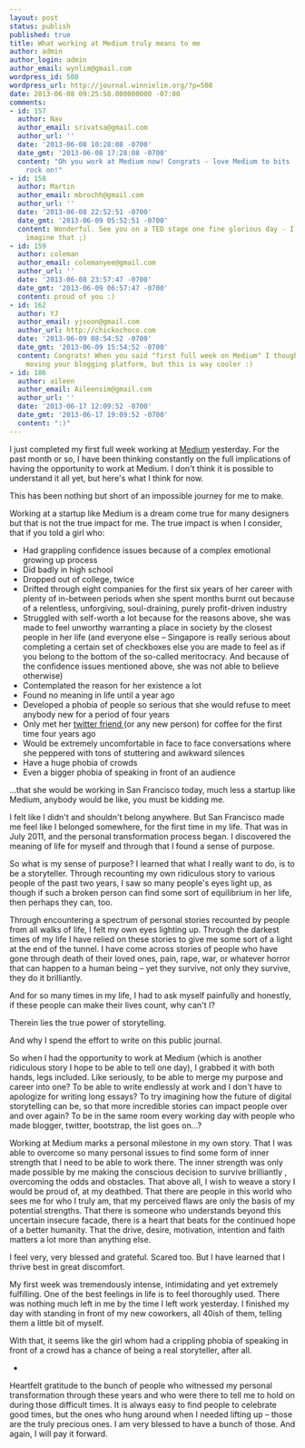 ```yaml
---
layout: post
status: publish
published: true
title: What working at Medium truly means to me
author: admin
author_login: admin
author_email: wynlim@gmail.com
wordpress_id: 508
wordpress_url: http://journal.winnielim.org/?p=508
date: 2013-06-08 09:25:58.000000000 -07:00
comments:
- id: 157
  author: Nav
  author_email: srivatsa@gmail.com
  author_url: ''
  date: '2013-06-08 10:28:08 -0700'
  date_gmt: '2013-06-08 17:28:08 -0700'
  content: "Oh you work at Medium now! Congrats - love Medium to bits :)\r\n\r\nAlso,
    rock on!"
- id: 158
  author: Martin
  author_email: mbrochh@gmail.com
  author_url: ''
  date: '2013-06-08 22:52:51 -0700'
  date_gmt: '2013-06-09 05:52:51 -0700'
  content: Wonderful. See you on a TED stage one fine glorious day - I can totally
    imagine that ;)
- id: 159
  author: coleman
  author_email: colemanyee@gmail.com
  author_url: ''
  date: '2013-06-08 23:57:47 -0700'
  date_gmt: '2013-06-09 06:57:47 -0700'
  content: proud of you :)
- id: 162
  author: YJ
  author_email: yjsoon@gmail.com
  author_url: http://chickochoco.com
  date: '2013-06-09 08:54:52 -0700'
  date_gmt: '2013-06-09 15:54:52 -0700'
  content: Congrats! When you said "first full week on Medium" I thought you were
    moving your blogging platform, but this is way cooler :)
- id: 186
  author: aileen
  author_email: Aileensim@gmail.com
  author_url: ''
  date: '2013-06-17 12:09:52 -0700'
  date_gmt: '2013-06-17 19:09:52 -0700'
  content: ":)"
---
```

I just completed my first full week working at <a href="http://medium.com" target="_blank">Medium</a> yesterday. For the past month or so, I have been thinking constantly on the full implications of having the opportunity to work at Medium. I don't think it is possible to understand it all yet, but here's what I think for now.

This has been nothing but short of an impossible journey for me to make.

Working at a startup like Medium is a dream come true for many designers but that is not the true impact for me. The true impact is when I consider, that if you told a girl who:
<ul>
	<li>Had grappling confidence issues because of a complex emotional growing up process</li>
	<li>Did badly in high school</li>
	<li>Dropped out of college, twice</li>
	<li>Drifted through eight companies for the first six years of her career with plenty of in-between periods when she spent months burnt out because of a relentless, unforgiving, soul-draining, purely profit-driven industry</li>
	<li>Struggled with self-worth a lot because for the reasons above, she was made to feel unworthy warranting a place in society by the closest people in her life (and everyone else – Singapore is really serious about completing a certain set of checkboxes else you are made to feel as if you belong to the bottom of the so-called meritocracy. And because of the confidence issues mentioned above, she was not able to believe otherwise)</li>
	<li>Contemplated the reason for her existence a lot</li>
	<li>Found no meaning in life until a year ago</li>
	<li>Developed a phobia of people so serious that she would refuse to meet anybody new for a period of four years</li>
	<li>Only met her <a href="http://twitter.com/andycroll" target="_blank">twitter friend </a>(or any new person) for coffee for the first time four years ago</li>
	<li>Would be extremely uncomfortable in face to face conversations where she peppered with tons of stuttering and awkward silences</li>
	<li>Have a huge phobia of crowds</li>
	<li>Even a bigger phobia of speaking in front of an audience</li>
</ul>
...that she would be working in San Francisco today, much less a startup like Medium, anybody would be like, you must be kidding me.

I felt like I didn't and shouldn't belong anywhere. But San Francisco made me feel like I belonged somewhere, for the first time in my life. That was in July 2011, and the personal transformation process began. I discovered the meaning of life for myself and through that I found a sense of purpose.

So what is my sense of purpose? I learned that what I really want to do, is to be a storyteller. Through recounting my own ridiculous story to various people of the past two years, I saw so many people's eyes light up, as though if such a broken person can find some sort of equilibrium in her life, then perhaps they can, too.

Through encountering a spectrum of personal stories recounted by people from all walks of life, I felt my own eyes lighting up. Through the darkest times of my life I have relied on these stories to give me some sort of a light at the end of the tunnel. I have come across stories of people who have gone through death of their loved ones, pain, rape, war, or whatever horror that can happen to a human being – yet they survive, not only they survive, they do it brilliantly.

And for so many times in my life, I had to ask myself painfully and honestly, if these people can make their lives count, why can't I?

Therein lies the true power of storytelling.

And why I spend the effort to write on this public journal.

So when I had the opportunity to work at Medium (which is another ridiculous story I hope to be able to tell one day), I grabbed it with both hands, legs included. Like seriously, to be able to merge my purpose and career into one? To be able to write endlessly at work and I don't have to apologize for writing long essays? To try imagining how the future of digital storytelling can be, so that more incredible stories can impact people over and over again? To be in the same room every working day with people who made blogger, twitter, bootstrap, the list goes on...?

Working at Medium marks a personal milestone in my own story. That I was able to overcome so many personal issues to find some form of inner strength that I need to be able to work there. The inner strength was only made possible by me making the conscious decision to survive brilliantly , overcoming the odds and obstacles. That above all, I wish to weave a story I would be proud of, at my deathbed. That there are people in this world who sees me for who I truly am, that my perceived flaws are only the basis of my potential strengths. That there is someone who understands beyond this uncertain insecure facade, there is a heart that beats for the continued hope of a better humanity. That the drive, desire, motivation, intention and faith matters a lot more than anything else.

I feel very, very blessed and grateful. Scared too. But I have learned that I thrive best in great discomfort.

My first week was tremendously intense, intimidating and yet extremely fulfilling. One of the best feelings in life is to feel thoroughly used. There was nothing much left in me by the time I left work yesterday. I finished my day with standing in front of my new coworkers, all 40ish of them, telling them a little bit of myself.

With that, it seems like the girl whom had a crippling phobia of speaking in front of a crowd has a chance of being a real storyteller, after all.

-

Heartfelt gratitude to the bunch of people who witnessed my personal transformation through these years and who were there to tell me to hold on during those difficult times. It is always easy to find people to celebrate good times, but the ones who hung around when I needed lifting up – those are the truly precious ones. I am very blessed to have a bunch of those. And again, I will pay it forward.
